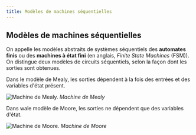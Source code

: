```yaml
---
title: Modèles de machines séquentielles
---
```


## Modèles de machines séquentielles

On appelle les modèles abstraits de systèmes séquentiels des
**automates finis** ou des **machines à état fini** (en anglais, *Finite State Machines* (FSM)).
On distingue deux modèles de circuits séquentiels, selon la façon dont
les sorties sont obtenues.

Dans le modèle de Mealy, les sorties dépendent à
la fois des entrées et des variables d'état présent.

![Machine de Mealy.]({{site.baseurl}}/img/mealy.png "Machine de Mealy")
*Machine de Mealy*

Dans wale modèle de Moore, les sorties ne dépendent que des variables d'état. 

![Machine de Moore.]({{site.baseurl}}/img/moore.png "Machine de Moore")
*Machine de Moore*

